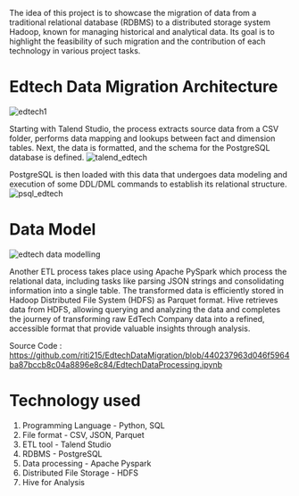 The idea of this project is to showcase the migration of data from a traditional relational database (RDBMS) to a distributed storage system Hadoop, known for managing historical and analytical data. Its goal is to highlight the feasibility of such migration and the contribution of each technology in various project tasks.

# Edtech Data Migration Architecture
![edtech1](https://github.com/riti215/EdtechDataMigration/assets/57587827/0b52dccd-de9c-4f4a-8ba8-fb759031f7b1)

Starting with Talend Studio, the process extracts source data from a CSV folder, performs data mapping and lookups between fact and dimension tables. Next, the data is formatted, and the schema for the PostgreSQL database is defined. 
![talend_edtech](https://github.com/riti215/EdtechDataMigration/assets/57587827/d903d711-8651-430a-b7ce-9fe2e27ec35e)

PostgreSQL is then loaded with this data that undergoes data modeling and execution of some DDL/DML commands to establish its relational structure. 
![psql_edtech](https://github.com/riti215/EdtechDataMigration/assets/57587827/e6957ea7-6c78-413c-9c8a-9186860d3d65)

# Data Model
![edtech data modelling](https://github.com/riti215/EdtechDataMigration/assets/57587827/c3bb8d9d-03a4-48e7-bf87-f8b659cb26e6)

Another ETL process takes place using Apache PySpark which process the relational data, including tasks like parsing JSON strings and consolidating information into a single table. The transformed data is efficiently stored in Hadoop Distributed File System (HDFS) as Parquet format. Hive retrieves data from HDFS, allowing querying and analyzing the data and completes the journey of transforming raw EdTech Company data into a refined, accessible format that provide valuable insights through analysis.

Source Code : https://github.com/riti215/EdtechDataMigration/blob/440237963d046f5964ba87bccb8c04a8896e8c84/EdtechDataProcessing.ipynb

# Technology used
1. Programming Language - Python, SQL
2. File format - CSV, JSON, Parquet
3. ETL tool - Talend Studio
4. RDBMS - PostgreSQL
5. Data processing - Apache Pyspark
6. Distributed File Storage - HDFS
7. Hive for Analysis
